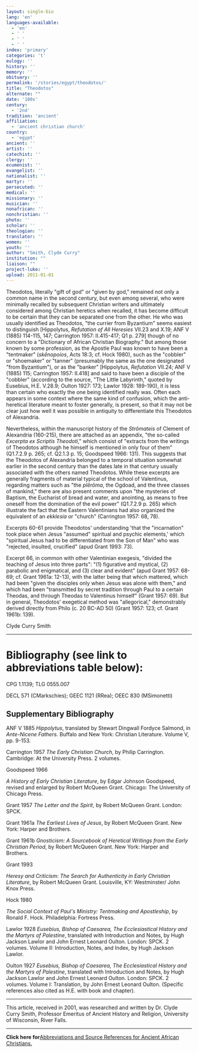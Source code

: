 ```yaml
---
layout: single-bio
lang: 'en'
languages-available:
  - 'en'
  - ' '
  - ' '
  - ' '
index: 'primary'
categories: 't'
eulogy: ''
history: ''
memory: ''
obituary: ''
permalink: '/stories/egypt/theodotos/'
title: "Theodotos"
alternate: ""
date: '100s'
century:
  - '2nd'
tradition: 'ancient'
affiliation:
  - 'ancient christian church'
country:
  - 'egypt'
ancient: ''
artist: ''
catechist: ''
clergy: ''
ecumenist: ''
evangelist: ''
nationalist: ''
martyr: ''
persecuted: ''
medical: ''
missionary: ''
musician: ''
nonafrican: ''
nonchristian: ''
photo: ''
scholar: ''
theologian: ''
translator: ''
women: ''
youth: ''
author: "Smith, Clyde Curry"
institution: ""
liaison: ""
project-luke: ''
upload: 2011-01-01
---
```




Theodotos, literally "gift of god" or "given by god," remained not only a common name in the second century, but even among several, who were minimally recalled by subsequent Christian writers and ultimately considered among Christian heretics when recalled, it has become difficult to be certain that they can be separated one from the other.  He who was usually identified as Theodotos, "the currier from Byzantium" seems easiest to distinguish [Hippolytus, *Refutation of All Heresies* VII.23 and X.19; ANF V (1885) 114-115, 147; Carrington 1957: II.415-417; Q1 p. 279] though of no concern to a "Dictionary of African Christian Biography."  But among those known by some profession, as the Apostle Paul was known to have been a "tentmaker" (*skênopoios*, Acts 18:3; cf. Hock 1980), such as the "cobbler" or "shoemaker" or "tanner" (presumably the same as the one designated "from Byzantium"), or as the "banker" [Hippolytus, *Refutation* VII.24; ANF V (1885) 115; Carrington 1957: II.418] and said to have been a disciple of the "cobbler" (according to the source, "The Little Labyrinth," quoted by Eusebius, H.E. V.28.9; Oulton 1927: 173; Lawlor 1928: 189-190), it is less than certain who exactly the one being identified really was.  Often each appears in some context where the same kind of confusion, which the anti-heretical literature meant to foster generally, is present, so that it may not be clear just how well it was possible in antiquity to differentiate this Theodotos of Alexandria.

Nevertheless, within the manuscript history of the *Strômateis* of Clement of Alexandria (160-215), there are attached as an appendix, "the so-called *Excerpta ex Scriptis Theodoti*," which consist of "extracts from the writings of Theodotos although he himself is mentioned in only four of them" (Q1.7.2.9 p. 265; cf. Q2.1.3 p. 15; Goodspeed 1966: 131).  This suggests that the Theodotos of Alexandria belonged to a temporal situation somewhat earlier in the second century than the dates late in that century usually associated with the others named Theodotos.  While these excerpts are generally fragments of material typical of the school of Valentinus, regarding matters such as "the *plêrôma*, the Ogdoad, and the three classes of mankind," there are also present comments upon "the mysteries of Baptism, the Eucharist of bread and water, and anointing, as means to free oneself from the domination of the evil power" (Q1.7.2.9 p. 265) which illustrate the fact that the Eastern Valentinians had also organized the equivalent of an *ekklesia* or "church" (Carrington 1957: 68, 78).

Excerpts 60-61 provide Theodotos' understanding 'that the "incarnation" took place when Jesus "assumed" spiritual and psychic elements,' which "spiritual Jesus had to be differentiated from the Son of Man" who was "rejected, insulted, crucified" (apud Grant 1993: 73).

Excerpt 66, in common with other Valentinian exegesis, "divided the teaching of Jesus into three parts":  "(1) figurative and mystical, (2) parabolic and enigmatical, and (3) clear and evident" (apud Grant 1957: 68-69; cf. Grant 1961a: 12-13), with the latter being that which mattered, which had been "given the disciples only when Jesus was alone with them," and which had been "transmitted by secret tradition through Paul to a certain Theodas, and through Theodas to Valentinus himself" (Grant 1957: 69).  But in general, Theodotos' exegetical method was "allegorical," demonstrably derived directly from Philo (c. 20 BC-AD 50) (Grant 1957: 123; cf. Grant 1961b: 139).

Clyde Curry Smith

---

# Bibliography (see link to abbreviations table below):

CPG 1.1139; TLG 0555.007

DECL 571 (CMarkschies); GEEC 1121 (RRea); OEEC 830 (MSimonetti)

## Supplementary Bibliography

ANF V 1885
*Hippolytus*, translated by Stewart Dingwall Fordyce Salmond, in *Ante-Nicene Fathers*.  Buffalo and New York:  Christian Literature.  Volume V, pp. 9-153.

Carrington 1957
*The Early Christian Church*, by Philip Carrington.  Cambridge:  At the University Press.  2 volumes.

Goodspeed 1966

*A History of Early Christian Literature*, by Edgar Johnson Goodspeed, revised and enlarged by Robert McQueen Grant.  Chicago:  The University of Chicago Press.

Grant 1957
*The Letter and the Spirit*, by Robert McQueen Grant.  London:  SPCK.

Grant 1961a
*The Earliest Lives of Jesus*, by Robert McQueen Grant.  New York:  Harper and Brothers.

Grant 1961b
*Gnosticism:  A Sourcebook of Heretical Writings from the Early Christian Period*, by Robert McQueen Grant.  New York:  Harper and Brothers.

Grant 1993

*Heresy and Criticism:  The Search for Authenticity in Early Christian Literature*, by Robert McQueen Grant.  Louisville, KY:  Westminster/ John Knox Press.

Hock 1980

*The Social Context of Paul's Ministry:  Tentmaking and Apostleship*, by Ronald F. Hock.  Philadelphia:  Fortress Press.

Lawlor 1928 
*Eusebius, Bishop of Caesarea, The Ecclesiastical History and the Martyrs of Palestine*, translated with Introduction and Notes, by Hugh Jackson Lawlor and John Ernest Leonard Oulton.  London:  SPCK.  2 volumes.  Volume II:  Introduction, Notes, and Index, by Hugh Jackson Lawlor.

Oulton 1927
*Eusebius, Bishop of Caesarea, The Ecclesiastical History and the Martyrs of Palestine*, translated with Introduction and Notes, by Hugh Jackson Lawlor and John Ernest Leonard Oulton.  London:  SPCK.  2 volumes.  Volume I:  Translation, by John Ernest Leonard Oulton.  (Specific references also cited as H.E. with book and chapter).

---

This article, received in 2001, was researched and written by Dr. Clyde Curry Smith, Professor Emeritus of Ancient History and Religion, University of Wisconsin, River Falls.

---

**Click here for**[Abbreviations and Source References for Ancient African Christians.]({{site.url}}/resources/ancient-references/)